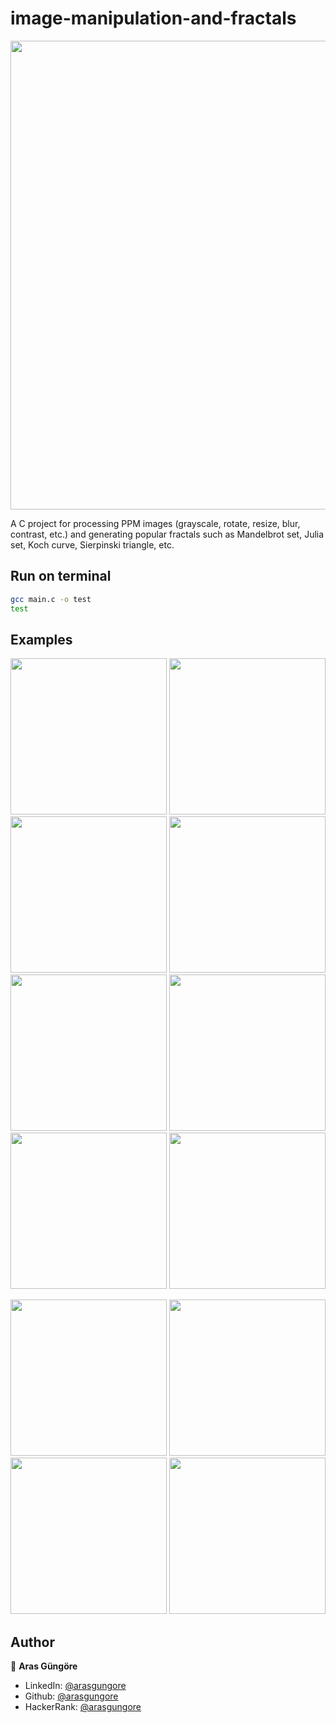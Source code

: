 # image-manipulation-and-fractals
<p align="center"><img src="https://github.com/arasgungore/image-manipulation-and-fractals/blob/master/jpg/all_in_1.jpg" width="750" ></p>

A C project for processing PPM images (grayscale, rotate, resize, blur, contrast, etc.) and generating popular fractals such as Mandelbrot set, Julia set, Koch curve, Sierpinski triangle, etc.

## Run on terminal

```sh
gcc main.c -o test
test
```

## Examples

<p float="left">
  <img src="https://github.com/arasgungore/image-manipulation-and-fractals/blob/master/jpg/west_1.jpg" width="250" />
  <img src="https://github.com/arasgungore/image-manipulation-and-fractals/blob/master/jpg/west_1_negative.jpg" width="250" />
  <img src="https://github.com/arasgungore/image-manipulation-and-fractals/blob/master/jpg/west_1_grayscale.jpg" width="250" />
  <img src="https://github.com/arasgungore/image-manipulation-and-fractals/blob/master/jpg/west_1_sepia.jpg" width="250" />
  <img src="https://github.com/arasgungore/image-manipulation-and-fractals/blob/master/jpg/west_1_brightness_50.jpg" width="250" />
  <img src="https://github.com/arasgungore/image-manipulation-and-fractals/blob/master/jpg/west_1_contrast_50.jpg" width="250" />
  <img src="https://github.com/arasgungore/image-manipulation-and-fractals/blob/master/jpg/west_1_hue_135.jpg" width="250" />
  <img src="https://github.com/arasgungore/image-manipulation-and-fractals/blob/master/jpg/west_1_blurred_3.jpg" width="250" />
</p>

<p float="left">
  <img src="https://github.com/arasgungore/image-manipulation-and-fractals/blob/master/jpg/fern_i10000000.jpg" width="250" />
  <img src="https://github.com/arasgungore/image-manipulation-and-fractals/blob/master/jpg/Julia_set_z3.jpg" width="250" />
  <img src="https://github.com/arasgungore/image-manipulation-and-fractals/blob/master/jpg/Koch_curve_and_15_circles.jpg" width="250" />
  <img src="https://github.com/arasgungore/image-manipulation-and-fractals/blob/master/jpg/yinyang_r200_i4.jpg" width="250" />
</p>



## Author

👤 **Aras Güngöre**

* LinkedIn: [@arasgungore](https://www.linkedin.com/in/arasgungore)
* Github: [@arasgungore](https://github.com/arasgungore)
* HackerRank: [@arasgungore](https://www.hackerrank.com/arasgungore)
